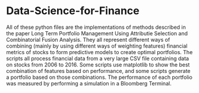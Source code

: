 # Data-Science-for-Finance

All of these python files are the implementations of methods described in the paper Long Term Portfolio Management Using Attributie Selection and Combinatorial Fusion Analysis.  They all represent different ways of combining (mainly by using different ways of weighting features) financial metrics of stocks to form predictive models to create optimal portfolios.  The scripts all process financial data from a very large CSV file containing data on stocks from 2006 to 2016.  Some scripts use matplotlib to show the best combination of features based on performance, and some scripts generate a portfolio based on those combinations.  The performance of each portfolio was measured by performing a simulation in a Bloomberg Terminal.
